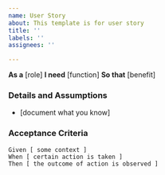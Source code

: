 ```yaml
---
name: User Story
about: This template is for user story
title: ''
labels: ''
assignees: ''

---
```


**As a** [role]
**I need** [function]
**So that** [benefit]

### Details and Assumptions
* [document what you know]

### Acceptance Criteria

```gherkin
Given [ some context ]
When [ certain action is taken ]
Then [ the outcome of action is observed ]
```
